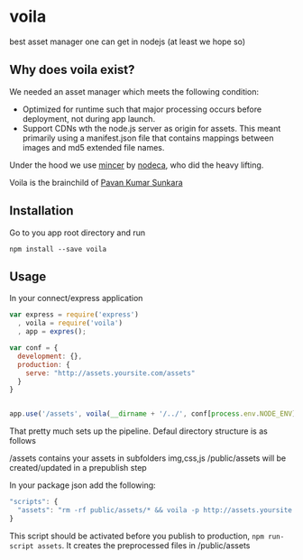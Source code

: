 # voila

best asset manager one can get in nodejs (at least we hope so)

## Why does voila exist?

We needed an asset manager which meets the following condition:

* Optimized for runtime such that major processing occurs before deployment, not during app launch.
* Support CDNs wth the node.js server as origin for assets. This meant primarily using a manifest.json file that contains mappings between images and md5 extended file names.

Under the hood we use [mincer](http://nodeca.github.com/mincer) by [nodeca](http://github.com/nodeca), who did the heavy lifting.

Voila is the brainchild of [Pavan Kumar Sunkara](https://github.com/pksunkara)

## Installation

Go to you app root directory and run

```
npm install --save voila
```

## Usage

In your connect/express application

```js
var express = require('express')
  , voila = require('voila')
  , app = expres();

var conf = {
  development: {},
  production: {  
    serve: "http://assets.yoursite.com/assets"
  }
}


app.use('/assets', voila(__dirname + '/../', conf[process.env.NODE_ENV])
```

That pretty much sets up the pipeline. Defaul directory structure is as follows

/assets contains your assets in subfolders img,css,js
/public/assets will be created/updated in a prepublish step

In your package json add the following:

```js
"scripts": {
  "assets": "rm -rf public/assets/* && voila -p http://assets.yoursite.com/assets"
}
```

This script should be activated before you publish to production, `npm run-script assets`. It creates the preprocessed files in /public/assets

